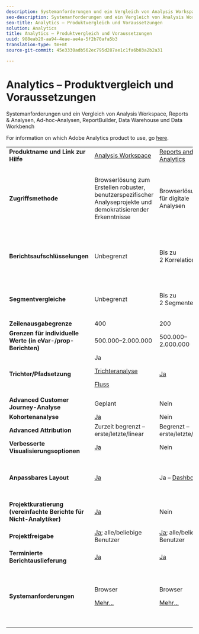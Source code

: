 ```yaml
---
description: Systemanforderungen und ein Vergleich von Analysis Workspace, Reports & Analysen, Ad-hoc-Analysen, ReportBuilder, Data Warehouse und Data Workbench
seo-description: Systemanforderungen und ein Vergleich von Analysis Workspace, Reports & Analysen, Ad-hoc-Analysen, ReportBuilder, Data Warehouse und Data Workbench
seo-title: Analytics – Produktvergleich und Voraussetzungen
solution: Analytics
title: Analytics – Produktvergleich und Voraussetzungen
uuid: 988eab20-aa94-4eae-ae4a-5f2b70afa5b3
translation-type: tm+mt
source-git-commit: 45e3330adb562ec795d287ae1c1fa6b03a2b2a31

---
```



# Analytics – Produktvergleich und Voraussetzungen

Systemanforderungen und ein Vergleich von Analysis Workspace, Reports &amp; Analysen, Ad-hoc-Analysen, ReportBuilder, Data Warehouse und Data Workbench

For information on which Adobe Analytics product to use, go [here](/help/admin/c-analytics-product-comparison/which-analytics-tool.md).

<table id="table_8A42BE3253024552A170F6471B1E4D1D"> 
 <tbody> 
  <tr> 
   <td> <b>Produktname und Link zur Hilfe</b> </td> 
   <td> <a href="https://marketing.adobe.com/resources/help/en_US/analytics/analysis-workspace/" format="https" scope="external"> Analysis Workspace </a> </td> 
   <td> <a href="https://marketing.adobe.com/resources/help/en_US/sc/user/index.html" format="https" scope="external"> Reports and Analytics </a> </td> 
   <td> <a href="https://marketing.adobe.com/resources/help/en_US/dsc/" format="https" scope="external">Ad Hoc Analysis </a> </td> 
   <td> <a href="https://marketing.adobe.com/resources/help/en_US/arb/index.html" format="https" scope="external"> Report Builder </a> </td> 
   <td colname="col06"> <a href="https://marketing.adobe.com/resources/help/en_US/reference/data_warehouse.html" format="https" scope="external"> Data Warehouse </a> </td> 
   <td colname="col6"> <a href="https://marketing.adobe.com/resources/help/en_US/insight/" format="https" scope="external"> Data Workbench </a> </td> 
  </tr> 
  <tr> 
   <td> <b>Zugriffsmethode</b> </td> 
   <td> Browserlösung zum Erstellen robuster, benutzerspezifischer Analyseprojekte und demokratisierender Erkenntnisse </td> 
   <td> Browserlösung für digitale Analysen </td> 
   <td> Java-basiertes Tool für erweiterte digitale Analysen </td> 
   <td> Excel-Add-in, mit dem Sie benutzerspezifische Anfragen für Reports &amp; Analyse-Daten erstellen und mit Microsoft Excel visualisieren können </td> 
   <td colname="col06"> Browserlösung, die Berichte im <span class="filepath">CSV</span>-Format generiert, kann Dateien im Tableau-Format generieren </td> 
   <td colname="col6"> Mehrkanalanalysetool für erweiterte Analysen, wie benutzerspezifische Zuordnungsmodelle, Predictive Analytics und Rundum-Kundenanalysen </td> 
  </tr> 
  <tr> 
   <td> <b>Berichtsaufschlüsselungen</b> </td> 
   <td> Unbegrenzt </td> 
   <td> Bis zu 2 Korrelationen </td> 
   <td> Unbegrenzt </td> 
   <td> Bis zu 2 Korrelationen </td> 
   <td colname="col06"> Führt vollständig erweiterte, uneingeschränkte Aufschlüsselungen nach Segment durch </td> 
   <td colname="col6"> Unbegrenzt </td> 
  </tr> 
  <tr> 
   <td> <b>Segmentvergleiche</b> </td> 
   <td> Unbegrenzt </td> 
   <td> Bis zu 2 Segmente </td> 
   <td> Unbegrenzt </td> 
   <td> Unbegrenzt (Stapelung der Datenanfragen) </td> 
   <td colname="col06"> 1 Segment. Unterstützt mehrere (gestapelte) Segmente </td> 
   <td colname="col6"> Unbegrenzt </td> 
  </tr> 
  <tr> 
   <td> <b>Zeilenausgabegrenze</b> </td> 
   <td> 400 </td> 
   <td> 200 </td> 
   <td> 50.000 </td> 
   <td> 50.000 </td> 
   <td colname="col06"> Unbegrenzt </td> 
   <td colname="col6"> Anpassbar </td> 
  </tr> 
  <tr> 
   <td> <b>Grenzen für individuelle Werte (in eVar-/prop-Berichten)</b> </td> 
   <td> 500.000–2.000.000 </td> 
   <td> 500.000–2.000.000 </td> 
   <td> 500.000–2.000.000 </td> 
   <td> 500.000–2.000.000 </td> 
   <td colname="col06"> Unbegrenzt </td> 
   <td colname="col6"> Anpassbar </td> 
  </tr> 
  <tr> 
   <td> <b>Trichter/Pfadsetzung</b> </td> 
   <td> Ja <p> </p> <a href="https://marketing.adobe.com/resources/help/en_US/analytics/analysis-workspace/fallout_flow.html" format="https" scope="external"> Trichteranalyse </a> <p> <a href="https://marketing.adobe.com/resources/help/en_US/analytics/analysis-workspace/flow.html" format="https" scope="external"> Fluss </a> </p> </td> 
   <td> <a href="https://marketing.adobe.com/resources/help/en_US/sc/user/reports.html" format="https" scope="external"> Ja </a> </td> 
   <td> <a href="https://marketing.adobe.com/resources/help/en_US/dsc/c_reports_paths.html" format="https" scope="external"> Ja </a> </td> 
   <td> Ja </td> 
   <td colname="col06"> Nein </td> 
   <td colname="col6"> Ja </td> 
  </tr> 
  <tr> 
   <td> <b>Advanced Customer Journey-Analyse</b> </td> 
   <td> Geplant </td> 
   <td> Nein </td> 
   <td> Ja </td> 
   <td> Nein </td> 
   <td colname="col06"> Nein </td> 
   <td colname="col6"> Ja </td> 
  </tr> 
  <tr> 
   <td> <b>Kohortenanalyse</b> </td> 
   <td> <a href="https://marketing.adobe.com/resources/help/en_US/analytics/analysis-workspace/cohort_analysis.html" format="https" scope="external"> Ja </a> </td> 
   <td> Nein </td> 
   <td> Nein </td> 
   <td> Nein </td> 
   <td colname="col06"> Nein </td> 
   <td colname="col6"> Ja </td> 
  </tr> 
  <tr> 
   <td> <b>Advanced Attribution</b> </td> 
   <td> Zurzeit begrenzt – erste/letzte/linear </td> 
   <td> Begrenzt – erste/letzte/linear </td> 
   <td> Begrenzt – erste/letzte/linear </td> 
   <td> Begrenzt – erste/letzte/linear </td> 
   <td colname="col06"> Begrenzt – erste/letzte/linear </td> 
   <td colname="col6"> Ja </td> 
  </tr> 
  <tr> 
   <td> <b>Verbesserte Visualisierungsoptionen</b> </td> 
   <td> <a href="https://marketing.adobe.com/resources/help/en_US/analytics/analysis-workspace/analysis-workspace-features.html" format="https" scope="external"> Ja </a> </td> 
   <td> Nein </td> 
   <td> Ja </td> 
   <td> Ja </td> 
   <td colname="col06"> Nein </td> 
   <td colname="col6"> Ja </td> 
  </tr> 
  <tr> 
   <td> <b>Anpassbares Layout</b> </td> 
   <td> <a href="https://marketing.adobe.com/resources/help/en_US/analytics/analysis-workspace/analysis-workspace-features.html" format="https" scope="external"> Ja </a> </td> 
   <td> Ja – <a href="https://marketing.adobe.com/resources/help/en_US/sc/user/dashboard.html" format="https" scope="external">Dashboards </a> </td> 
   <td> Nein </td> 
   <td> <a href="https://marketing.adobe.com/resources/help/en_US/arb/configure_the_custom_layout.html" format="https" scope="external"> Ja </a> </td> 
   <td colname="col06"> <p> Ergebnissortierung nach Aufschlüsselung oder nach Metrik </p> </td> 
   <td colname="col6"> Ja </td> 
  </tr> 
  <tr> 
   <td> <b>Projektkuratierung (vereinfachte Berichte für Nicht-Analytiker)</b> </td> 
   <td> <a href="https://marketing.adobe.com/resources/help/en_US/analytics/analysis-workspace/curate.html" format="https" scope="external"> Ja </a> </td> 
   <td> Nein </td> 
   <td> Nein </td> 
   <td> Ja </td> 
   <td colname="col06"> Nein </td> 
   <td colname="col6"> Ja </td> 
  </tr> 
  <tr> 
   <td> <b>Projektfreigabe</b> </td> 
   <td> <a href="https://marketing.adobe.com/resources/help/en_US/analytics/analysis-workspace/curate.html" format="https" scope="external"> Ja</a>; alle/beliebige Benutzer </td> 
   <td> <a href="https://marketing.adobe.com/resources/help/en_US/sc/user/scheduling.html" format="https" scope="external"> Ja</a>; alle/beliebige Benutzer </td> 
   <td> Nur für Ad Hoc Analysis-Benutzer </td> 
   <td> Ja; alle/beliebige Benutzer </td> 
   <td colname="col06"> Nein </td> 
   <td colname="col6"> Ja </td> 
  </tr> 
  <tr> 
   <td> <b>Terminierte Berichtauslieferung</b> </td> 
   <td> <a href="https://marketing.adobe.com/resources/help/en_US/analytics/analysis-workspace/schedule-projects.html" format="https" scope="external"> Ja </a> </td> 
   <td> <a href="https://marketing.adobe.com/resources/help/en_US/sc/user/scheduling.html" format="https" scope="external"> Ja </a> </td> 
   <td> <a href="https://marketing.adobe.com/resources/help/en_US/dsc/c_schedule.html" format="https" scope="external"> Ja </a> </td> 
   <td> <a href="https://marketing.adobe.com/resources/help/en_US/arb/schedule_report_requests.html" format="https" scope="external"> Ja </a> </td> 
   <td colname="col06"> Ja </td> 
   <td colname="col6"> Ja </td> 
  </tr> 
  <tr> 
   <td> <b>Systemanforderungen</b> </td> 
   <td> <p>Browser </p> <p> <a href="https://marketing.adobe.com/resources/help/en_US/sc/user/requirements.html" format="https" scope="external"> Mehr... </a> </p> </td> 
   <td> <p>Browser </p> <p> <a href="https://marketing.adobe.com/resources/help/en_US/sc/user/requirements.html" format="https" scope="external"> Mehr... </a> </p> </td> 
   <td> <p>Java </p> <p> <a href="https://marketing.adobe.com/resources/help/en_US/dsc/c_sys_reqs.html" format="http" scope="external"> Mehr... </a> </p> </td> 
   <td> <p>Windows, MS Excel </p> <p> <a href="https://marketing.adobe.com/resources/help/en_US/arb/system_requirements.html" format="http" scope="external"> Mehr... </a> </p> </td> 
   <td colname="col06"> Browser und Programm zum Öffnen von <span class="filepath">CSV</span>-Dateien wie MS Excel, kann Dateien im Tableau-Format generieren </td> 
   <td colname="col6"> Windows 64 Bit, gute Grafikkarte für OpenGL 3.2 (<u><a href="https://marketing.adobe.com/resources/help/en_US/insight/install/c_Data_Workbench_Client_install.html" format="https" scope="external">Mehr...</a></u>) </td> 
  </tr> 
 </tbody> 
</table>

